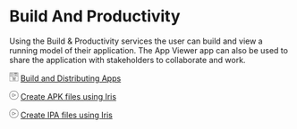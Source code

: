 
# Build And Productivity

Using the Build & Productivity services the user can build and view a running model of their application. The App Viewer app can also be used to share the application with stakeholders to collaborate and work.

<!-- MKS 10/11/2023: MISSING TUTORIAL-->
<!--![](Resources/Marketplace.png) [Basic Account Setup and App Preview](../Iris/iris_tutorials/Content/Module/sfpipeline_manual.md)-->

![](Resources/Marketplace.png) [Build and Distributing Apps](../Iris/iris_user_guide/Content/C_ComponentsOverview.md?Highlight=Component)

![](Resources/overview_video.png) [Create APK files using Iris](https://youtu.be/8rXUhlchH2U)

![](Resources/overview_video.png) [Create IPA files using Iris](https://youtu.be/KAvfoPSjnx0)

